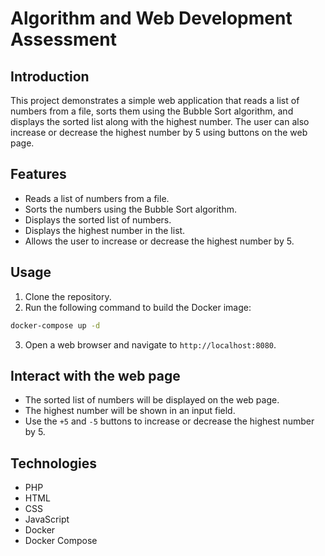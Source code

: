# Algorithm and Web Development Assessment

## Introduction
This project demonstrates a simple web application that reads a list of numbers from a file, sorts them using the Bubble Sort algorithm, and displays the sorted list along with the highest number. The user can also increase or decrease the highest number by 5 using buttons on the web page.

## Features
- Reads a list of numbers from a file.
- Sorts the numbers using the Bubble Sort algorithm.
- Displays the sorted list of numbers.
- Displays the highest number in the list.
- Allows the user to increase or decrease the highest number by 5.

## Usage
<!-- I used docker and docker compose -->
1. Clone the repository.
2. Run the following command to build the Docker image:
```bash
docker-compose up -d
```
3. Open a web browser and navigate to `http://localhost:8080`.

## Interact with the web page
- The sorted list of numbers will be displayed on the web page.
- The highest number will be shown in an input field.
- Use the `+5` and `-5` buttons to increase or decrease the highest number by 5.

## Technologies
- PHP
- HTML
- CSS
- JavaScript
- Docker
- Docker Compose

